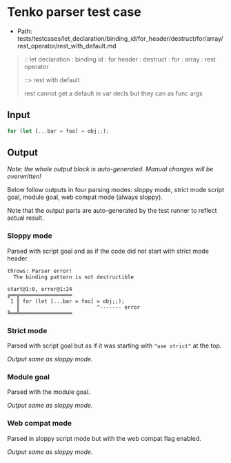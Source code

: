 # Tenko parser test case

- Path: tests/testcases/let_declaration/binding_id/for_header/destruct/for/array/rest_operator/rest_with_default.md

> :: let declaration : binding id : for header : destruct : for : array : rest operator
>
> ::> rest with default
>
> rest cannot get a default in var decls but they can as func args

## Input

`````js
for (let [...bar = foo] = obj;;);
`````

## Output

_Note: the whole output block is auto-generated. Manual changes will be overwritten!_

Below follow outputs in four parsing modes: sloppy mode, strict mode script goal, module goal, web compat mode (always sloppy).

Note that the output parts are auto-generated by the test runner to reflect actual result.

### Sloppy mode

Parsed with script goal and as if the code did not start with strict mode header.

`````
throws: Parser error!
  The binding pattern is not destructible

start@1:0, error@1:24
╔══╦═════════════════
 1 ║ for (let [...bar = foo] = obj;;);
   ║                         ^------- error
╚══╩═════════════════

`````

### Strict mode

Parsed with script goal but as if it was starting with `"use strict"` at the top.

_Output same as sloppy mode._

### Module goal

Parsed with the module goal.

_Output same as sloppy mode._

### Web compat mode

Parsed in sloppy script mode but with the web compat flag enabled.

_Output same as sloppy mode._
